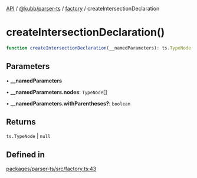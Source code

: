 [API](../../../../../packages.md) / [@kubb/parser-ts](../../../index.md) / [factory](../index.md) / createIntersectionDeclaration

# createIntersectionDeclaration()

```ts
function createIntersectionDeclaration(__namedParameters): ts.TypeNode | null
```

## Parameters

• **\_\_namedParameters**

• **\_\_namedParameters.nodes**: `TypeNode`[]

• **\_\_namedParameters.withParentheses?**: `boolean`

## Returns

`ts.TypeNode` \| `null`

## Defined in

[packages/parser-ts/src/factory.ts:43](https://github.com/kubb-project/kubb/blob/7f30045af96d8c89b6cda0a30f7535f095a0cb45/packages/parser-ts/src/factory.ts#L43)
